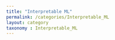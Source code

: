 ```yaml
---
title: "Interpretable ML"
permalink: /categories/Interpretable_ML
layout: category
taxonomy : Interpretable_ML
---
```


